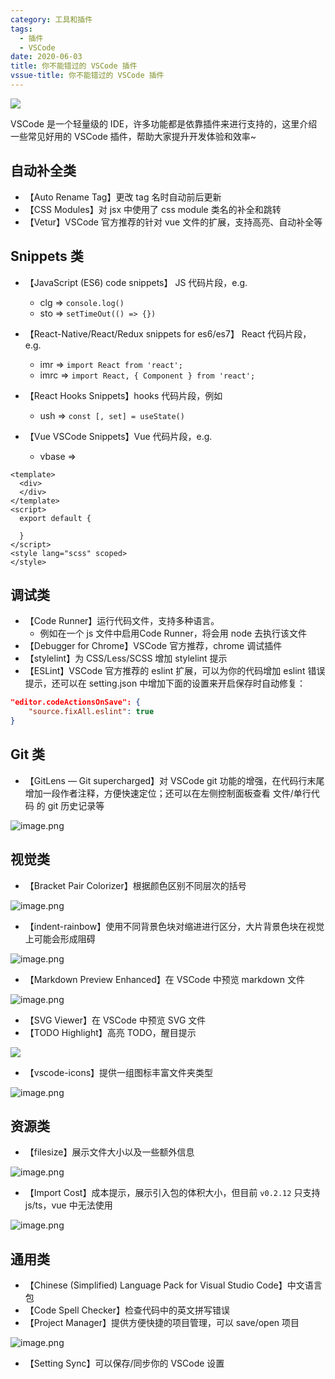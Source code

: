 ```yaml
---
category: 工具和插件
tags:
  - 插件
  - VSCode
date: 2020-06-03
title: 你不能错过的 VSCode 插件
vssue-title: 你不能错过的 VSCode 插件
---
```


![](https://img.chlorine.site/2020-06-03/0.png)

VSCode 是一个轻量级的 IDE，许多功能都是依靠插件来进行支持的，这里介绍一些常见好用的 VSCode 插件，帮助大家提升开发体验和效率~

<!-- more -->

## 自动补全类

- 【Auto Rename Tag】更改 tag 名时自动前后更新
- 【CSS Modules】对 jsx 中使用了 css module 类名的补全和跳转
- 【Vetur】VSCode 官方推荐的针对 vue 文件的扩展，支持高亮、自动补全等


## Snippets 类

- 【JavaScript (ES6) code snippets】 JS 代码片段，e.g.
   - clg => `console.log()` 
   - sto => `setTimeOut(() => {})` 



- 【React-Native/React/Redux snippets for es6/es7】 React 代码片段，e.g.
   - imr => `import React from 'react';` 
   - imrc => `import React, { Component } from 'react';` 



- 【React Hooks Snippets】hooks 代码片段，例如 
   - ush => `const [, set] = useState()`
- 【Vue VSCode Snippets】Vue 代码片段，e.g.
   - vbase =>
```vue
<template>
  <div>
  </div>
</template>
<script>
  export default {
    
  }
</script>
<style lang="scss" scoped>
</style>
```

## 调试类

- 【Code Runner】运行代码文件，支持多种语言。
   - 例如在一个 js 文件中启用Code Runner，将会用 node 去执行该文件
- 【Debugger for Chrome】VSCode 官方推荐，chrome 调试插件
- 【stylelint】为 CSS/Less/SCSS 增加 stylelint 提示
- 【ESLint】VSCode 官方推荐的 eslint 扩展，可以为你的代码增加 eslint 错误提示，还可以在 setting.json 中增加下面的设置来开启保存时自动修复：
```json
"editor.codeActionsOnSave": {
    "source.fixAll.eslint": true
}
```

## Git 类

- 【GitLens — Git supercharged】对 VSCode git 功能的增强，在代码行末尾增加一段作者注释，方便快速定位；还可以在左侧控制面板查看 文件/单行代码 的 git 历史记录等

![image.png](https://img.chlorine.site/2020-06-03/01.png)

## 视觉类

- 【Bracket Pair Colorizer】根据颜色区别不同层次的括号

![image.png](https://img.chlorine.site/2020-06-03/02.png)

- 【indent-rainbow】使用不同背景色块对缩进进行区分，大片背景色块在视觉上可能会形成阻碍

![image.png](https://img.chlorine.site/2020-06-03/03.png)

- 【Markdown Preview Enhanced】在 VSCode 中预览 markdown 文件

![image.png](https://img.chlorine.site/2020-06-03/04.png)

- 【SVG Viewer】在 VSCode 中预览 SVG 文件
- 【TODO Highlight】高亮 TODO，醒目提示

![](https://img.chlorine.site/2020-06-03/05.png)

- 【vscode-icons】提供一组图标丰富文件夹类型

![image.png](https://img.chlorine.site/2020-06-03/06.png)


## 资源类

- 【filesize】展示文件大小以及一些额外信息

![image.png](https://img.chlorine.site/2020-06-03/07.png)

- 【Import Cost】成本提示，展示引入包的体积大小，但目前 `v0.2.12` 只支持 js/ts，vue 中无法使用

![image.png](https://img.chlorine.site/2020-06-03/08.png)


## 通用类

- 【Chinese (Simplified) Language Pack for Visual Studio Code】中文语言包
- 【Code Spell Checker】检查代码中的英文拼写错误
- 【Project Manager】提供方便快捷的项目管理，可以 save/open 项目

![image.png](https://img.chlorine.site/2020-06-03/09.png)

- 【Setting Sync】可以保存/同步你的 VSCode 设置


